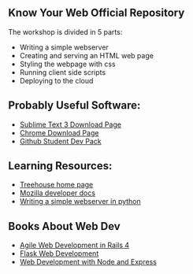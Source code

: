 ## Know Your Web Official Repository 

The workshop is divided in 5 parts:
 * Writing a simple webserver 
 * Creating and serving an HTML web page 
 * Styling the webpage with css
 * Running client side scripts
 * Deploying to the cloud

## Probably Useful Software:
 * [Sublime Text 3 Download Page](http://www.sublimetext.com/3)
 * [Chrome Download Page](http://www.google.com/chrome/)
 * [Github Student Dev Pack](https://education.github.com/pack)

## Learning Resources:
 * [Treehouse home page](http://teamtreehouse.com/)
 * [Mozilla developer docs](https://developer.mozilla.org/en-US/)
 * [Writing a simple webserver in python](http://www.acmesystems.it/python_httpserver)

## Books About Web Dev
 * [Agile Web Development in Rails 4](https://pragprog.com/book/rails4/agile-web-development-with-rails-4)
 * [Flask Web Development](http://www.amazon.com/gp/product/1449372627?tag=thirdwish-20)
 * [Web Development with Node and Express ](http://shop.oreilly.com/product/0636920032977.do)

